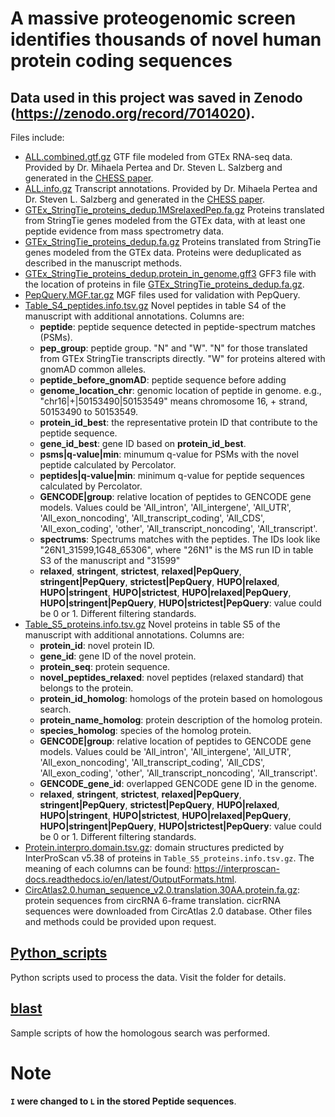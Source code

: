 # A massive proteogenomic screen identifies thousands of novel human protein coding sequences

## Data used in this project was saved in Zenodo (https://zenodo.org/record/7014020).

Files include:
* [ALL.combined.gtf.gz]() GTF file modeled from GTEx RNA-seq data. Provided by Dr. Mihaela Pertea and Dr. Steven L. Salzberg and generated in the [CHESS paper](https://genomebiology.biomedcentral.com/articles/10.1186/s13059-018-1590-2).
* [ALL.info.gz]() Transcript annotations. Provided by Dr. Mihaela Pertea and Dr. Steven L. Salzberg and generated in the [CHESS paper](https://genomebiology.biomedcentral.com/articles/10.1186/s13059-018-1590-2).
* [GTEx_StringTie_proteins_dedup.1MSrelaxedPep.fa.gz]() Proteins translated from StringTie genes modeled from the GTEx data, with at least one peptide evidence from mass spectrometry data.
* [GTEx_StringTie_proteins_dedup.fa.gz]() Proteins translated from StringTie genes modeled from the GTEx data. Proteins were deduplicated as described in the manuscript methods.
* [GTEx_StringTie_proteins_dedup.protein_in_genome.gff3]() GFF3 file with the location of proteins in file [GTEx_StringTie_proteins_dedup.fa.gz]().
* [PepQuery.MGF.tar.gz]() MGF files used for validation with PepQuery.
* [Table_S4_peptides.info.tsv.gz]() Novel peptides in table S4 of the manuscript with additional annotations. Columns are:
    * **peptide**: peptide sequence detected in peptide-spectrum matches (PSMs).
    * **pep_group**: peptide group. "N" and "W". "N" for those translated from GTEx StringTie transcripts directly. "W" for proteins altered with gnomAD common alleles.
    * **peptide_before_gnomAD**: peptide sequence before adding 
    * **genome_location_chr**: genomic location of peptide in genome. e.g., "chr16|+|50153490|50153549" means chromosome 16, + strand, 50153490 to 50153549. 
    * **protein_id_best**: the representative protein ID that contribute to the peptide sequence.
    * **gene_id_best**: gene ID based on **protein_id_best**.
    * **psms|q-value|min**: minumum q-value for PSMs with the novel peptide calculated by Percolator.
    * **peptides|q-value|min**: minimum q-value for peptide sequences calculated by Percolator.
    * **GENCODE|group**: relative location of peptides to GENCODE gene models. Values could be 'All_intron', 'All_intergene', 'All_UTR', 'All_exon_noncoding', 'All_transcript_coding', 'All_CDS', 'All_exon_coding', 'other', 'All_transcript_noncoding', 'All_transcript'.
    * **spectrums**: Spectrums matches with the peptides. The IDs look like "26N1_31599,1G48_65306", where "26N1" is the MS run ID in table S3 of the manuscript and "31599" 
    * **relaxed**, **stringent**, **strictest**, **relaxed|PepQuery**, **stringent|PepQuery**, **strictest|PepQuery**, **HUPO|relaxed**, **HUPO|stringent**, **HUPO|strictest**, **HUPO|relaxed|PepQuery**, **HUPO|stringent|PepQuery**, **HUPO|strictest|PepQuery**: value could be 0 or 1. Different filtering standards.
* [Table_S5_proteins.info.tsv.gz]() Novel proteins in table S5 of the manuscript with additional annotations. Columns are:
    * **protein_id**: novel protein ID.
    * **gene_id**: gene ID of the novel protein.
    * **protein_seq**: protein sequence.
    * **novel_peptides_relaxed**: novel peptides (relaxed standard) that belongs to the protein.
    * **protein_id_homolog**: homologs of the protein based on homologous search.
    * **protein_name_homolog**: protein description of the homolog protein.
    * **species_homolog**: species of the homolog protein.
    * **GENCODE|group**: relative location of peptides to GENCODE gene models. Values could be 'All_intron', 'All_intergene', 'All_UTR', 'All_exon_noncoding', 'All_transcript_coding', 'All_CDS', 'All_exon_coding', 'other', 'All_transcript_noncoding', 'All_transcript'.
    * **GENCODE_gene_id**: overlapped GENCODE gene ID in the genome.
    * **relaxed**, **stringent**, **strictest**, **relaxed|PepQuery**, **stringent|PepQuery**, **strictest|PepQuery**, **HUPO|relaxed**, **HUPO|stringent**, **HUPO|strictest**, **HUPO|relaxed|PepQuery**, **HUPO|stringent|PepQuery**, **HUPO|strictest|PepQuery**: value could be 0 or 1. Different filtering standards.
* [Protein.interpro.domain.tsv.gz](): domain structures predicted by InterProScan v5.38 of proteins in `Table_S5_proteins.info.tsv.gz`. The meaning of each columns can be found: https://interproscan-docs.readthedocs.io/en/latest/OutputFormats.html.
* [CircAtlas2.0.human_sequence_v2.0.translation.30AA.protein.fa.gz](): protein sequences from circRNA 6-frame translation. cicrRNA sequences were downloaded from CircAtlas 2.0 database.
Other files and methods could be provided upon request.

## [Python_scripts](https://github.com/ATPs/human_novo_protein_2021/tree/main/Python_scripts)
Python scripts used to process the data. Visit the folder for details.

## [blast](https://github.com/ATPs/human_novo_protein_2021/blob/main/blast/blast_search.md)
Sample scripts of how the homologous search was performed.

# Note
**`I` were changed to `L` in the stored Peptide sequences**.
 
